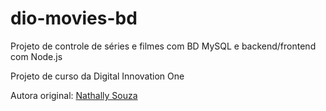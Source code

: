 # dio-movies-bd
Projeto de controle de séries e filmes com BD MySQL e backend/frontend com Node.js

Projeto de curso da Digital Innovation One

Autora original: [Nathally Souza](https://github.com/nathyts)
